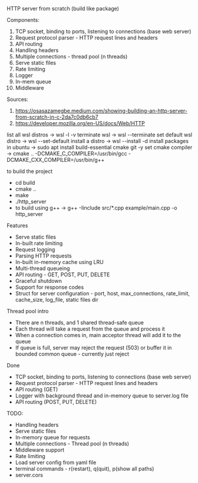 <!-- /notes.md -->

HTTP server from scratch
(build like package)

Components:
1. TCP socket, binding to ports, listening to connections (base web server)
2. Request protocol parser - HTTP request lines and headers
3. API routing 
4. Handling headers
5. Multiple connections - thread pool (n threads) 
6. Serve static files
7. Rate limiting
8. Logger
9. In-mem queue
10. Middleware 

Sources: 
1. https://osasazamegbe.medium.com/showing-building-an-http-server-from-scratch-in-c-2da7c0db6cb7
2. https://developer.mozilla.org/en-US/docs/Web/HTTP

list all wsl distros -> wsl -l -v
terminate wsl -> wsl --terminate <distro>
set default wsl distro -> wsl --set-default <distro>
install a distro -> wsl --install -d <distro>
install packages in ubuntu -> sudo apt install build-essential cmake git -y
set cmake compiler -> cmake .. -DCMAKE_C_COMPILER=/usr/bin/gcc -DCMAKE_CXX_COMPILER=/usr/bin/g++

to build the project
- cd build
- cmake ..
- make
- ./http_server
- to build using g++ -> g++ -Iinclude src/*.cpp example/main.cpp -o http_server

Features
- Serve static files
- In-built rate limiting
- Request logging 
- Parsing HTTP requests
- In-built in-memory cache using LRU
- Multi-thread queueing
- API routing - GET, POST, PUT, DELETE
- Graceful shutdown
- Support for response codes
- Struct for server configuration - port, host, max_connections, rate_limit, cache_size, log_file, static files dir

Thread pool intro
- There are n threads, and 1 shared thread-safe queue
- Each thread will take a request from the queue and process it
- When a connection comes in, main acceptor thread will add it to the queue
- If queue is full, server may reject the request (503) or buffer it in bounded common queue - currently just reject

Done
- TCP socket, binding to ports, listening to connections (base web server)
- Request protocol parser - HTTP request lines and headers
- API routing (GET)
- Logger with background thread and in-memory queue to server.log file
- API routing (POST, PUT, DELETE)

TODO:
- Handling headers
- Serve static files
- In-memory queue for requests
- Multiple connections - Thread pool (n threads)
- Middleware support
- Rate limiting
- Load server config from yaml file
- terminal commands - r(restart), q(quit), p(show all paths)
- server.cors

